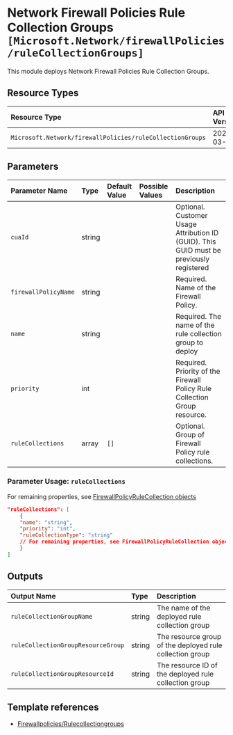 # Network Firewall Policies Rule Collection Groups `[Microsoft.Network/firewallPolicies/ruleCollectionGroups]`

This module deploys Network Firewall Policies Rule Collection Groups.

## Resource Types

| Resource Type | API Version |
| :-- | :-- |
| `Microsoft.Network/firewallPolicies/ruleCollectionGroups` | 2021-03-01 |

## Parameters

| Parameter Name | Type | Default Value | Possible Values | Description |
| :-- | :-- | :-- | :-- | :-- |
| `cuaId` | string |  |  | Optional. Customer Usage Attribution ID (GUID). This GUID must be previously registered |
| `firewallPolicyName` | string |  |  | Required. Name of the Firewall Policy. |
| `name` | string |  |  | Required. The name of the rule collection group to deploy |
| `priority` | int |  |  | Required. Priority of the Firewall Policy Rule Collection Group resource. |
| `ruleCollections` | array | `[]` |  | Optional. Group of Firewall Policy rule collections. |

### Parameter Usage: `ruleCollections`

For remaining properties, see [FirewallPolicyRuleCollection objects](https://docs.microsoft.com/en-us/azure/templates/microsoft.network/firewallpolicies/rulecollectiongroups?tabs=json#firewallpolicyrulecollection-objects)

```json
"ruleCollections": [
    {
    "name": "string",
    "priority": "int",
    "ruleCollectionType": "string"
    // For remaining properties, see FirewallPolicyRuleCollection objects
    }
]
```

## Outputs

| Output Name | Type | Description |
| :-- | :-- | :-- |
| `ruleCollectionGroupName` | string | The name of the deployed rule collection group |
| `ruleCollectionGroupResourceGroup` | string | The resource group of the deployed rule collection group |
| `ruleCollectionGroupResourceId` | string | The resource ID of the deployed rule collection group |

## Template references

- [Firewallpolicies/Rulecollectiongroups](https://docs.microsoft.com/en-us/azure/templates/Microsoft.Network/2021-03-01/firewallPolicies/ruleCollectionGroups)
